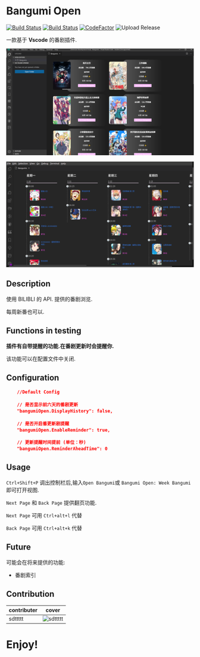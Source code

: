 # Bangumi Open

[![Build Status](https://travis-ci.com/sdttttt/vscode-bangumi.svg?branch=master)](https://travis-ci.com/sdttttt/vscode-bangumi)
[![Build Status](https://dev.azure.com/shiinazch/Vscode%20Bangumi/_apis/build/status/sdttttt.vscode-bangumi?branchName=master)](https://dev.azure.com/shiinazch/Vscode%20Bangumi/_build/latest?definitionId=4&branchName=master)
[![CodeFactor](https://www.codefactor.io/repository/github/sdttttt/vscode-bangumi/badge/master)](https://www.codefactor.io/repository/github/sdttttt/vscode-bangumi/overview/master)
![Upload Release](https://github.com/sdttttt/vscode-bangumi/workflows/Upload%20Release/badge.svg)

一款基于 **Vscode** 的番剧插件.

![b1](./resources/b1.png)

![b2](./resources/b2.png)

## Description

使用 BILIBLI 的 API.
提供的番剧浏览.

每周新番也可以.

## Functions in testing

**插件有自带提醒的功能.在番剧更新时会提醒你.**

该功能可以在配置文件中关闭.

## Configuration

```json
    //Default Config

    // 是否显示前六天的番剧更新
    "bangumiOpen.DisplayHistory": false,

    // 是否开启番更新剧提醒
    "bangumiOpen.EnableReminder": true,
    
    // 更新提醒时间提前 (单位：秒)
    "bangumiOpen.ReminderAheadTime": 0
```

## Usage

`Ctrl+Shift+P` 调出控制栏后,输入`Open Bangumi`或 `Bangumi Open: Week Bangumi` 即可打开视图.

`Next Page` 和 `Back Page` 提供翻页功能.

`Next Page` 可用 `Ctrl+alt+l` 代替

`Back Page` 可用 `Ctrl+alt+k` 代替

## Future

可能会在将来提供的功能:

- 番剧索引

## Contribution

|  contributer   | cover  |
|  ----  | ----  |
| sdttttt  | ![sdttttt](https://avatars1.githubusercontent.com/u/42728902?s=96&v=4) |

# Enjoy!

